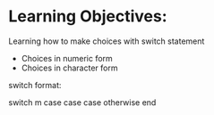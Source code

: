 Learning Objectives:
=======================

Learning how to make choices with switch statement
 - Choices in numeric form
 - Choices in character form


switch format:

switch m
   case
   case
   case
   otherwise
end
